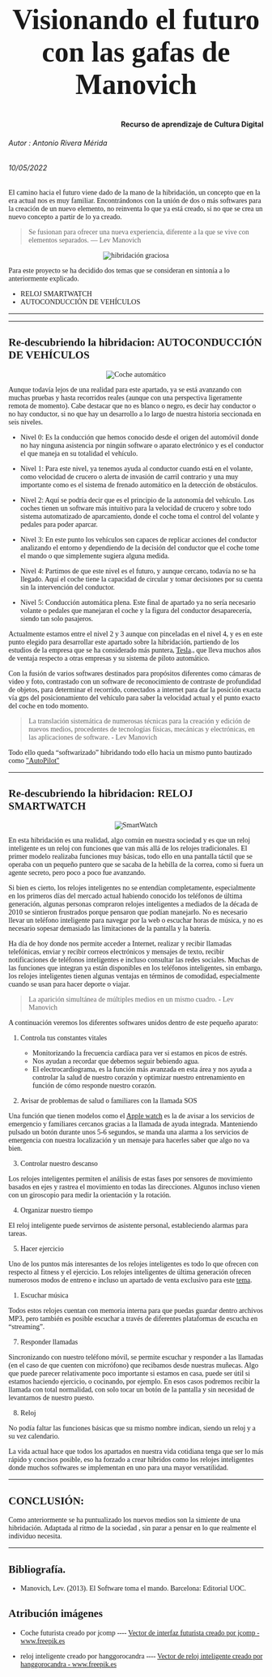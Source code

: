 
<center>
<span style="font-family:Optima; font-size:2em;">

# Visionando el futuro con las gafas de Manovich 
</center>

 ####  <div style="text-align: right"> Recurso de aprendizaje de Cultura Digital</div>

###### Autor : Antonio Rivera Mérida  
###### 10/05/2022 


 






<pspan style="font-family:times new roman;">

El camino hacia el futuro viene dado de la mano de la hibridación, un concepto que en la era actual nos es muy familiar. 
Encontrándonos con la unión de dos o más softwares para la creación de un nuevo elemento, no reinventa lo que ya está creado, si no que se crea un nuevo concepto a partir de lo ya creado.

> Se fusionan para ofrecer una nueva experiencia, diferente a la que se vive con elementos separados.  — Lev Manovich 



<center>

![hibridación graciosa](https://img.freepik.com/vector-gratis/equipo-negocios-armando-rompecabezas-aislado-ilustracion-vectorial-plana-socios-dibujos-animados-que-trabajan-conexion-concepto-trabajo-equipo-asociacion-cooperacion_74855-9814.jpg?t=st=1652359522~exp=1652360122~hmac=28ccb59c6dac58835224a642ba4d9da1ba9a3b8d6fec4cdf7bea5e50d0467825&w=996  "Ejemplo gráfico del concepto hibridación")
</center>


<p span style="font-family:times new roman;">

Para este proyecto se ha decidido dos temas que se consideran en sintonía a lo anteriormente explicado.

* RELOJ SMARTWATCH
* AUTOCONDUCCIÓN DE VEHÍCULOS

</P>

---


---

## Re-descubriendo la hibridacion: AUTOCONDUCCIÓN DE VEHÍCULOS
 
 <center>

![Coche automático](https://img.freepik.com/vector-gratis/sistema-seguridad-conductor-inteligencia-artificial-interfaz-hud-cabina-automovil-autonomo-sistema-asistencia-al-conductor-automovil-conductor-interior-vehiculo-control-crucero-adaptativo-acc_1150-62856.jpg?t=st=1652258188~exp=1652258788~hmac=a1214fd24fd187250dbfe4f7cc21284698757c880093ef40aa1215be1ae3fa07&w=900 "<a href='https://www.freepik.es/vectores/interfaz-futurista'>Vector de interfaz futurista creado por jcomp - www.freepik.es</a>")
</center>


Aunque todavía lejos de una realidad para este apartado, ya se está avanzando con muchas pruebas y hasta recorridos reales (aunque con una perspectiva ligeramente remota de momento).
Cabe destacar que no es blanco o negro, es decir hay conductor o no hay conductor, si no que hay un desarrollo a lo largo de nuestra historia seccionada en seis niveles.

* Nivel 0: Es la conducción que hemos conocido desde el origen del automóvil donde no hay ninguna asistencia por ningún software o aparato electrónico y es el conductor el que maneja en su totalidad el vehículo.
 
* Nivel 1: Para este nivel, ya tenemos ayuda al conductor cuando está en el volante, como velocidad de crucero o alerta de invasión de carril contrario y una muy importante como es el sistema de frenado automático en la detección de obstáculos.
  
* Nivel 2: Aquí se podría decir que es el principio de la autonomía del vehículo. Los coches tienen un software más intuitivo para la velocidad de crucero y sobre todo sistema automatizado de aparcamiento, donde el coche toma el control del volante y pedales para poder aparcar.
  
* Nivel 3: En este punto los vehículos son capaces de replicar acciones del conductor analizando el entorno y dependiendo de la decisión del conductor que el coche tome el mando o que simplemente sugiera alguna medida.
  
* Nivel 4: Partimos de que este nivel es el futuro, y aunque cercano, todavía no se ha llegado. Aquí el coche tiene la capacidad de circular y tomar decisiones por su cuenta sin la intervención del conductor.
  
* Nivel 5: Conducción automática plena. Este final de apartado ya no sería necesario volante o pedales que manejaran el coche y la figura del conductor desaparecería, siendo tan solo pasajeros.

Actualmente estamos entre el nivel 2 y 3 aunque con pinceladas en el nivel 4, y es en este punto elegido para desarrollar este apartado sobre la hibridación, partiendo de los estudios de la empresa que se ha considerado más puntera, [Tesla](https://www.tesla.com/es_es/ "Página principal Tesla")., que lleva muchos años de ventaja respecto a otras empresas y su sistema de piloto automático.

Con la fusión de varios softwares destinados para propósitos diferentes como cámaras de video y foto, contrastado con un software de reconocimiento de contraste de profundidad de objetos, para determinar el recorrido, conectados a internet para dar la posición exacta vía gps del posicionamiento del vehículo para saber la velocidad actual y el punto exacto del coche en todo momento.

>La translación sistemática de numerosas técnicas para la creación y edición de nuevos medios, procedentes de tecnologías físicas, mecánicas y electrónicas, en las aplicaciones de software. - Lev Manovich

Todo ello queda “softwarizado” hibridando todo ello hacia un mismo punto bautizado como ["AutoPilot"](https://www.tesla.com/es_ES/autopilot "Explicación Autopilot por tesla")



- - -



## Re-descubriendo la hibridacion: RELOJ SMARTWATCH
 
 <center>

![SmartWatch](https://img.freepik.com/vector-gratis/diseno-fondo-reloj-inteligente_1283-15.jpg?3&t=st=1652348633~exp=1652349233~hmac=b2aab309d3765deff19989f958f1ee2ecec4f472327960b2265cfffe41ee0931&w=740 "'https://www.freepik.es/vectores/reloj-inteligente'>Vector de reloj inteligente creado por hanggorocandra")
</center>


En esta hibridación es una realidad, algo común en nuestra sociedad y es que un reloj inteligente es un reloj con funciones que van más allá de los relojes tradicionales. El primer modelo realizaba funciones muy básicas, todo ello en una pantalla táctil que se operaba con un pequeño puntero que se sacaba de la hebilla de la correa,  como si fuera un agente secreto, pero poco a poco fue avanzando.



Si bien es cierto, los relojes inteligentes no se entendían completamente, especialmente en los primeros días del mercado actual habiendo conocido los teléfonos de última generación, algunas personas compraron relojes inteligentes a mediados de la década de 2010 se sintieron frustrados porque pensaron que podían manejarlo. No es necesario llevar un teléfono inteligente para navegar por la web o escuchar horas de música, y no es necesario sopesar demasiado las limitaciones de la pantalla y la batería.

Ha día de hoy donde nos permite acceder a Internet, realizar y recibir llamadas telefónicas, enviar y recibir correos electrónicos y mensajes de texto, recibir notificaciones de teléfonos inteligentes e incluso consultar las redes sociales. Muchas de las funciones que integran ya están disponibles en los teléfonos inteligentes, sin embargo, los relojes inteligentes tienen algunas ventajas en términos de comodidad, especialmente cuando se usan para hacer deporte o viajar.

>La aparición simultánea de múltiples medios en un mismo cuadro. - Lev Manovich

A continuación veremos los diferentes softwares unidos dentro de este pequeño aparato:

1. Controla tus constantes vitales

   * Monitorizando la frecuencia cardíaca para ver si estamos en picos de estrés.
   *  Nos ayudan a recordar que debemos seguir bebiendo agua.
   *   El electrocardiograma, es la función más avanzada en esta área y nos ayuda a controlar la salud de nuestro corazón y optimizar nuestro entrenamiento en función de cómo responde nuestro corazón.

2. Avisar de problemas de salud o familiares con la llamada SOS

Una  función  que tienen modelos como el  [Apple watch](https://support.apple.com/es-es/guide/watch/apd4ea933124/watchos "Página explicativa del proceso de llamada") es la de avisar a los servicios de emergencio y familiares cercanos gracias a la llamada de ayuda integrada. Manteniendo pulsado un botón durante unos 5-6 segundos, se manda una alarma a los servicios de emergencia con nuestra localización y un mensaje para hacerles saber que algo no va bien. 

3. Controlar nuestro descanso

Los relojes inteligentes permiten el análisis de estas fases por sensores de movimiento basados en ejes y rastrea el movimiento en todas las direcciones. Algunos incluso vienen con un giroscopio para medir la orientación y la rotación.

4. Organizar nuestro tiempo

El reloj inteligente puede servirnos de asistente personal, estableciendo alarmas  para tareas. 


5. Hacer ejercicio

Uno de los puntos más interesantes de los relojes inteligentes es todo lo que ofrecen con respecto al fitness y el ejercicio. Los relojes inteligentes de última generación ofrecen numerosos modos de entreno e incluso un apartado de venta exclusivo para este [tema](https://saludprev.com/mejores-smartwatches-deportivos/ "Página explicativa sobre smartwatch deportivos").  

1. Escuchar música

 Todos estos relojes cuentan con memoria interna para que puedas guardar dentro archivos MP3, pero también es posible escuchar a través de diferentes plataformas de escucha en “streaming”.  

7. Responder llamadas

Sincronizando con nuestro teléfono móvil, se permite escuchar y responder a las llamadas (en el caso de que cuenten con micrófono) que recibamos desde nuestras muñecas. Algo que puede parecer relativamente poco importante si estamos en casa, puede ser útil si estamos haciendo ejercicio, o cocinando, por ejemplo. En esos casos podremos recibir la llamada con total normalidad, con solo tocar un botón de la pantalla y sin necesidad de levantarnos de nuestro puesto.

8. Reloj

No podía faltar las funciones básicas que su mismo nombre indican, siendo un reloj y a su vez calendario.


La vida actual hace que todos los apartados en nuestra vida cotidiana tenga que ser lo más rápido y concisos posible, eso ha forzado a crear híbridos como los relojes inteligentes donde muchos softwares se implementan en uno para una mayor versatilidad.

----



## CONCLUSIÓN:

Como anteriormente se ha puntualizado los nuevos medios son la simiente de una hibridación. Adaptada al ritmo de la  sociedad , sin parar a pensar en lo que realmente el individuo  necesita.

---

## Bibliografía.

* Manovich, Lev. (2013). El Software toma el mando. Barcelona: Editorial UOC.





## Atribución imágenes

* Coche futurista creado por jcomp ----  <a href='https://www.freepik.es/vectores/interfaz-futurista'>Vector de interfaz futurista creado por jcomp - www.freepik.es</a>


* reloj inteligente creado por hanggorocandra ----  <a href='https://www.freepik.es/vectores/reloj-inteligente'>Vector de reloj inteligente creado por hanggorocandra - www.freepik.es</a>

</p>














  


